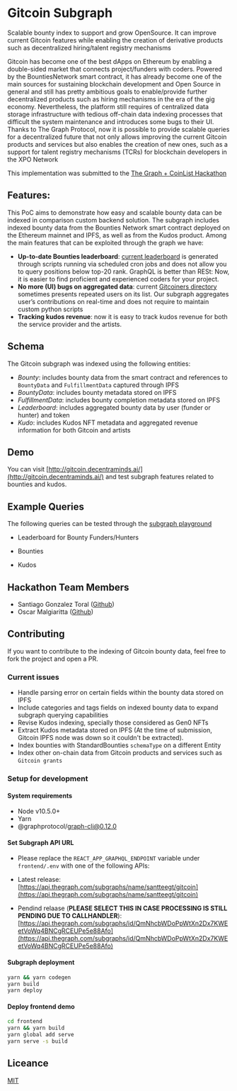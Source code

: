 # Gitcoin Subgraph

Scalable bounty index to support and grow OpenSource. It can improve current Gitcoin features while enabling the creation of derivative products such as decentralized hiring/talent registry mechanisms

Gitcoin has become one of the best dApps on Ethereum by enabling a double-sided market that connects project/funders with coders. Powered by the BountiesNetwork smart contract, it has already become one of the main sources for sustaining blockchain development and Open Source in general and still has pretty ambitious goals to enable/provide further decentralized products such as hiring mechanisms in the era of the gig economy. Nevertheless, the platform still requires of centralized data storage infrastructure with tedious off-chain data indexing processes that difficult the system maintenance and introduces some bugs to their UI. Thanks to The Graph Protocol, now it is possible to provide scalable queries for a decentralized future that not only allows improving the current Gitcoin products and services but also enables the creation of new ones, such as a support for talent registry mechanisms (TCRs) for blockchain developers in the XPO Network

This implementation was submitted to the [The Graph + CoinList Hackathon](https://coinlist.co/build/the-graph/projects/577155a8-2fe7-482c-88dd-ca35a6f4c9e2)

## Features:

This PoC aims to demonstrate how easy and scalable bounty data can be indexed in comparison custom backend solution. The subgraph includes indexed bounty data from the Bounties Network smart contract deployed on the Ethereum mainnet and IPFS, as well as from the Kudos product. Among the main features that can be exploited through the graph we have:

* **Up-to-date Bounties leaderboard**: [current leaderboard](https://gitcoin.co/leaderboard) is generated through scripts running via scheduled cron jobs and does not allow you to query positions below top-20 rank. GraphQL is better than RESt: Now, it is easier to find proficient and experienced coders for your project.
* **No more (UI) bugs on aggregated data**: current [Gitcoiners directory](https://gitcoin.co/users) sometimes presents repeated users on its list. Our subgraph aggregates user’s contributions on real-time and does not require to maintain custom python scripts
* **Tracking kudos revenue**: now it is easy to track kudos revenue for both the service provider and the artists.

## Schema

The Gitcoin subgraph was indexed using the following entities:

* *Bounty*: includes bounty data from the smart contract and references to `BountyData` and `FulfillmentData` captured through IPFS
* *BountyData*: includes bounty metadata stored on IPFS
* *FulfillmentData*: includes bounty completion metadata stored on IPFS
* *Leaderboard*: includes aggregated bounty data by user (funder or hunter) and token
* *Kudo*: includes Kudos NFT metadata and aggregated revenue information for both Gitcoin and artists

## Demo

You can visit [http://gitcoin.decentraminds.ai/](http://gitcoin.decentraminds.ai/) and test subgraph features related to bounties and kudos.

## Example Queries

The following queries can be tested through the [subgraph playground](https://thegraph.com/explorer/subgraph/santteegt/gitcoin?selected=playground)

* Leaderboard for Bounty Funders/Hunters

* Bounties

* Kudos

## Hackathon Team Members

* Santiago Gonzalez Toral ([Github](https://github.com/santteegt))
* Oscar Malgiaritta ([Github](https://github.com/malgia))

## Contributing

If you want to contribute to the indexing of Gitcoin bounty data, feel free to fork the project and open a PR.

### Current issues

* Handle parsing error on certain fields within the bounty data stored on IPFS
* Include categories and tags fields on indexed bounty data to expand subgraph querying capabilities
* Revise Kudos indexing, specially those considered as Gen0 NFTs
* Extract Kudos metadata stored on IPFS (At the time of submission, Gitcoin IPFS node was down so it couldn't be extracted).
* Index bounties with StandardBounties `schemaType` on a different Entity
* Index other on-chain data from Gitcoin products and services such as `Gitcoin grants`

### Setup for development

#### System requirements

* Node v10.5.0+
* Yarn
* @graphprotocol/graph-cli@0.12.0

#### Set Subgraph API URL

* Please replace the `REACT_APP_GRAPHQL_ENDPOINT` variable under `frontend/.env` with one of the following APIs:

* Latest release: [https://api.thegraph.com/subgraphs/name/santteegt/gitcoin](https://api.thegraph.com/subgraphs/name/santteegt/gitcoin)
* Pendind relaase (**PLEASE SELECT THIS IN CASE PROCESSING IS STILL PENDING DUE TO CALLHANDLER**): [https://api.thegraph.com/subgraphs/id/QmNhcbWDoPpWtXn2Dx7KWEetVoWq4BNCgRCEUPe5e88Afo](https://api.thegraph.com/subgraphs/id/QmNhcbWDoPpWtXn2Dx7KWEetVoWq4BNCgRCEUPe5e88Afo)

#### Subgraph deployment

```sh
yarn && yarn codegen
yarn build
yarn deploy
```

#### Deploy frontend demo

```sh
cd frontend
yarn && yarn build
yarn global add serve
yarn serve -s build
```

## Liceance

[MIT](LICENSE)
